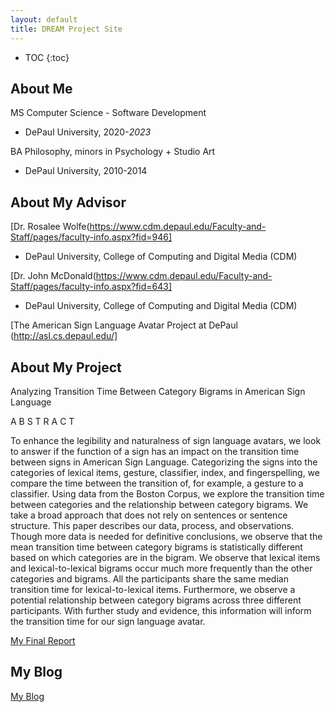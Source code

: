 ```yaml
---
layout: default
title: DREAM Project Site
---
```


* TOC
{:toc}

## About Me

MS Computer Science - Software Development
- DePaul University, 2020-_2023_

BA Philosophy, minors in Psychology + Studio Art
- DePaul University, 2010-2014


## About My Advisor

[Dr. Rosalee Wolfe(https://www.cdm.depaul.edu/Faculty-and-Staff/pages/faculty-info.aspx?fid=946]
- DePaul University, College of Computing and Digital Media (CDM)

[Dr. John McDonald(https://www.cdm.depaul.edu/Faculty-and-Staff/pages/faculty-info.aspx?fid=643]
- DePaul University, College of Computing and Digital Media (CDM)

[The American Sign Language Avatar Project at DePaul (http://asl.cs.depaul.edu/]

## About My Project

Analyzing Transition Time Between Category Bigrams in American Sign Language

A B S T R A C T

To enhance the legibility and naturalness of sign language avatars, we look to answer if the function of a sign has an impact on the transition time between signs in American Sign Language. Categorizing the signs into the categories of lexical items, gesture, classifier, index, and fingerspelling, we compare the time between the transition of, for example, a gesture to a classifier. Using data from the Boston Corpus, we explore the transition time between categories and the relationship between category bigrams. We take a broad approach that does not rely on sentences or sentence structure. This paper describes our data, process, and observations. Though more data is needed for definitive conclusions, we observe that the mean transition time between category bigrams is statistically different based on which categories are in the bigram. We observe that lexical items and lexical-to-lexical bigrams occur much more frequently than the other categories and bigrams. All the participants share the same median transition time for lexical-to-lexical items. Furthermore, we observe a potential relationship between category bigrams across three different participants. With further study and evidence, this information will inform the transition time for our sign language avatar. 


[My Final Report](files/finalreport.pdf)

## My Blog

[My Blog](blog.html)
